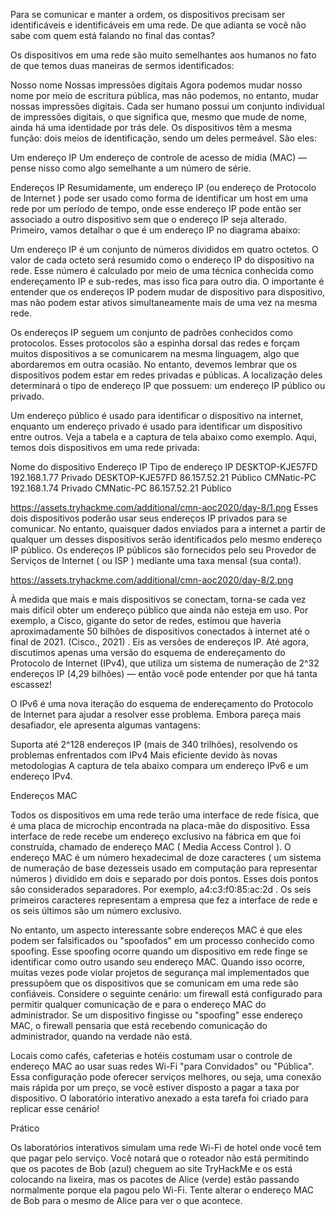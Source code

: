 Para se comunicar e manter a ordem, os dispositivos precisam ser identificáveis ​​e identificáveis ​​em uma rede. De que adianta se você não sabe com quem está falando no final das contas?

Os dispositivos em uma rede são muito semelhantes aos humanos no fato de que temos duas maneiras de sermos identificados:

Nosso nome
Nossas impressões digitais
Agora podemos mudar nosso nome por meio de escritura pública, mas não podemos, no entanto, mudar nossas impressões digitais. Cada ser humano possui um conjunto individual de impressões digitais, o que significa que, mesmo que mude de nome, ainda há uma identidade por trás dele. Os dispositivos têm a mesma função: dois meios de identificação, sendo um deles permeável. São eles:

Um endereço IP
Um endereço de controle de acesso de mídia (MAC) — pense nisso como algo semelhante a um número de série.

Endereços IP
Resumidamente, um endereço IP (ou endereço de Protocolo de Internet ) pode ser usado como forma de identificar um host em uma rede por um período de tempo, onde esse endereço IP pode então ser associado a outro dispositivo sem que o endereço IP seja alterado. Primeiro, vamos detalhar o que é um endereço IP no diagrama abaixo:



Um endereço IP  é um conjunto de números divididos em quatro octetos. O valor de cada octeto será resumido como o endereço IP do dispositivo na rede. Esse número é calculado por meio de uma técnica conhecida como endereçamento IP e sub-redes, mas isso fica para outro dia. O importante é entender que os endereços IP podem mudar de dispositivo para dispositivo, mas não podem estar ativos simultaneamente mais de uma vez na mesma rede.

Os endereços IP seguem um conjunto de padrões conhecidos como protocolos. Esses protocolos são a espinha dorsal das redes e forçam muitos dispositivos a se comunicarem na mesma linguagem, algo que abordaremos em outra ocasião. No entanto, devemos lembrar que os dispositivos podem estar em redes privadas e públicas. A localização deles determinará o tipo de endereço IP que possuem: um endereço IP público ou privado.

Um endereço público é usado para identificar o dispositivo na internet, enquanto um endereço privado é usado para identificar um dispositivo entre outros. Veja a tabela e a captura de tela abaixo como exemplo. Aqui, temos dois dispositivos em uma rede privada:


Nome do dispositivo	Endereço IP	Tipo de endereço IP
DESKTOP-KJE57FD	192.168.1.77	Privado
DESKTOP-KJE57FD	86.157.52.21	Público
CMNatic-PC	192.168.1.74	Privado
CMNatic-PC	86.157.52.21
Público

https://assets.tryhackme.com/additional/cmn-aoc2020/day-8/1.png
Esses dois dispositivos poderão usar seus endereços IP privados para se comunicar. No entanto, quaisquer dados enviados para a internet a partir de qualquer um desses dispositivos serão identificados pelo mesmo endereço IP público. Os endereços IP públicos são fornecidos pelo seu Provedor de Serviços de Internet ( ou ISP ) mediante uma taxa mensal (sua conta!).

https://assets.tryhackme.com/additional/cmn-aoc2020/day-8/2.png

À medida que mais e mais dispositivos se conectam, torna-se cada vez mais difícil obter um endereço público que ainda não esteja em uso. Por exemplo, a Cisco, gigante do setor de redes, estimou que haveria aproximadamente 50 bilhões de dispositivos conectados à internet até o final de 2021. (Cisco., 2021) . Eis as versões de endereços IP. Até agora, discutimos apenas uma versão do esquema de endereçamento do Protocolo de Internet (IPv4), que utiliza um sistema de numeração de 2^32 endereços IP (4,29 bilhões) — então você pode entender por que há tanta escassez!

O IPv6 é uma nova iteração do esquema de endereçamento do Protocolo de Internet para ajudar a resolver esse problema. Embora pareça mais desafiador, ele apresenta algumas vantagens:

Suporta até 2^128 endereços IP (mais de 340 trilhões), resolvendo os problemas enfrentados com IPv4
Mais eficiente devido às novas metodologias
A captura de tela abaixo compara um endereço IPv6 e um endereço IPv4.



Endereços MAC

Todos os dispositivos em uma rede terão uma interface de rede física, que é uma placa de microchip encontrada na placa-mãe do dispositivo. Essa interface de rede recebe um endereço exclusivo na fábrica em que foi construída, chamado de endereço MAC ( Media Access Control ). O endereço MAC é um número hexadecimal de doze caracteres ( um sistema de numeração de base dezesseis usado em computação para representar números ) dividido em dois e separado por dois pontos. Esses dois pontos são considerados separadores. Por exemplo, a4:c3:f0:85:ac:2d . Os seis primeiros caracteres representam a empresa que fez a interface de rede e os seis últimos são um número exclusivo.




No entanto, um aspecto interessante sobre endereços MAC é que eles podem ser falsificados ou "spoofados" em um processo conhecido como spoofing. Esse spoofing ocorre quando um dispositivo em rede finge se identificar como outro usando seu endereço MAC. Quando isso ocorre, muitas vezes pode violar projetos de segurança mal implementados que pressupõem que os dispositivos que se comunicam em uma rede são confiáveis. Considere o seguinte cenário: um firewall está configurado para permitir qualquer comunicação de e para o endereço MAC do administrador. Se um dispositivo fingisse ou "spoofing" esse endereço MAC, o firewall pensaria que está recebendo comunicação do administrador, quando na verdade não está.

Locais como cafés, cafeterias e hotéis costumam usar o controle de endereço MAC ao usar suas redes Wi-Fi "para Convidados" ou "Pública". Essa configuração pode oferecer serviços melhores, ou seja, uma conexão mais rápida por um preço, se você estiver disposto a pagar a taxa por dispositivo. O laboratório interativo anexado a esta tarefa foi criado para replicar esse cenário!

Prático

Os laboratórios interativos simulam uma rede Wi-Fi de hotel onde você tem que pagar pelo serviço. Você notará que o roteador não está permitindo que os pacotes de Bob (azul) cheguem ao site TryHackMe e os está colocando na lixeira, mas os pacotes de Alice (verde) estão passando normalmente porque ela pagou pelo Wi-Fi. Tente alterar o endereço MAC de Bob para o mesmo de Alice para ver o que acontece.
